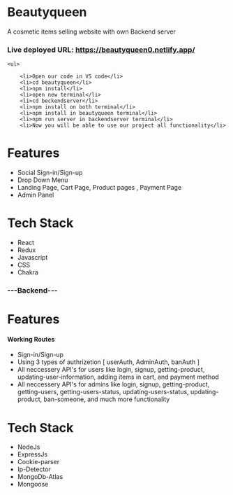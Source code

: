 # Beautyqueen
A cosmetic items selling website with own Backend server



### Live deployed URL: https://beautyqueen0.netlify.app/

  
    <ul>
       
        <li>Open our code in VS code</li>
        <li>cd beautyqueen</li>
        <li>npm install</li>
        <li>open new terminal</li>
        <li>cd beckendserver</li>
        <li>npm install on both terminal</li>
        <li>npm install in beautyqueen terminal</li>
        <li>npm run server in backendserver terminal</li>
        <li>Now you will be able to use our project all functionality</li>
      
 <h1>Features</h1>
<ul>
 <li>Social Sign-in/Sign-up</li>
 <li> Drop Down Menu</li>
 <li>Landing Page, Cart Page, Product pages , Payment Page</li>
 <li>Admin Panel</li>
 </ul>
    </ul>
        <h1>Tech Stack</h1>
    <ul>
        <li>React</li>
        <li>Redux</li>
        <li>Javascript</li>
        <li>CSS</li>
        <li>Chakra</li>
    
        
</ul>

    
    


### ---Backend---

 <h1>Features</h1>
 <h4>Working Routes </h4>
<ul>
 <li>Sign-in/Sign-up</li>
 <li>Using 3 types of authrizetion [ userAuth, AdminAuth, banAuth ] </li>
 <li>All neccessery API's for users like login, signup, getting-product, updating-user-information, adding items in cart, and payment method</li>
 <li>All neccessery API's for admins like login, signup, getting-product, getting-users, getting-users-status, updating-users-status, updating-product, ban-someone, and much more functionality </li>

 </ul>
    </ul>
        <h1>Tech Stack</h1>
    <ul>
        <li>NodeJs</li>
        <li>ExpressJs</li>
        <li>Cookie-parser</li>
        <li>Ip-Detector</li>
        <li>MongoDb-Atlas</li>
        <li>Mongoose</li>
    
        
</ul>

